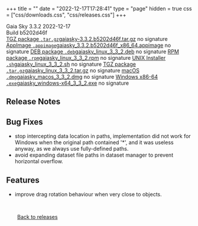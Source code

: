 +++
title = ""
date = "2022-12-17T17:28:41"
type = "page"
hidden = true
css = ["css/downloads.css", "css/releases.css"]
+++

<div class="download-container">
<div id="download-title">
<i class="fa-solid fa-tag"></i>
Gaia Sky <span class="downloads-version">3.3.2</span> 
<time class="downloads-releasedate" datetime="2022-12-17T17:28:41" title="Published: 2022-12-17T17:28:41"><i class="fa-solid fa-calendar"></i> 2022-12-17</time>
<div class="downloads-build">Build b5202d46f</div></div>
<div class="download-section">
<a href="https://gaia.ari.uni-heidelberg.de/gaiasky/releases/3.3.2.b5202d46f/gaiasky-3.3.2.b5202d46f.tar.gz" class="download-button"><i class="fa-solid fa-file-zipper"></i> TGZ package <code>.tar.gz</code><span class="download-sub">gaiasky-3.3.2.b5202d46f.tar.gz</span></a>
<span class="signature">no signature</span>
<a href="https://gaia.ari.uni-heidelberg.de/gaiasky/releases/3.3.2.b5202d46f/gaiasky_3.3.2.b5202d46f_x86_64.appimage" class="download-button"><i class="fa-solid fa-box-archive"></i> AppImage <code>.appimage</code><span class="download-sub">gaiasky_3.3.2.b5202d46f_x86_64.appimage</span></a>
<span class="signature">no signature</span>
<a href="https://gaia.ari.uni-heidelberg.de/gaiasky/releases/3.3.2.b5202d46f/gaiasky_linux_3_3_2.deb" class="download-button"><i class="fa-brands fa-debian"></i> DEB package <code>.deb</code><span class="download-sub">gaiasky_linux_3_3_2.deb</span></a>
<span class="signature">no signature</span>
<a href="https://gaia.ari.uni-heidelberg.de/gaiasky/releases/3.3.2.b5202d46f/gaiasky_linux_3_3_2.rpm" class="download-button"><i class="fa-brands fa-fedora"></i> RPM package <code>.rpm</code><span class="download-sub">gaiasky_linux_3_3_2.rpm</span></a>
<span class="signature">no signature</span>
<a href="https://gaia.ari.uni-heidelberg.de/gaiasky/releases/3.3.2.b5202d46f/gaiasky_linux_3_3_2.sh" class="download-button"><i class="fa fa-terminal"></i> UNIX Installer <code>.sh</code><span class="download-sub">gaiasky_linux_3_3_2.sh</span></a>
<span class="signature">no signature</span>
<a href="https://gaia.ari.uni-heidelberg.de/gaiasky/releases/3.3.2.b5202d46f/gaiasky_linux_3_3_2.tar.gz" class="download-button"><i class="fa-solid fa-file-zipper"></i> TGZ package <code>.tar.gz</code><span class="download-sub">gaiasky_linux_3_3_2.tar.gz</span></a>
<span class="signature">no signature</span>
<a href="https://gaia.ari.uni-heidelberg.de/gaiasky/releases/3.3.2.b5202d46f/gaiasky_macos_3_3_2.dmg" class="download-button"><i class="fa-brands fa-apple"></i> macOS <code>.dmg</code><span class="download-sub">gaiasky_macos_3_3_2.dmg</span></a>
<span class="signature">no signature</span>
<a href="https://gaia.ari.uni-heidelberg.de/gaiasky/releases/3.3.2.b5202d46f/gaiasky_windows-x64_3_3_2.exe" class="download-button"><i class="fa-brands fa-windows"></i> Windows x86-64 <code>.exe</code><span class="download-sub">gaiasky_windows-x64_3_3_2.exe</span></a>
<span class="signature">no signature</span>
</div>
</div>

<section class="release-notes">

# Release Notes


## Bug Fixes
- stop intercepting data location in paths, implementation did not work for Windows when the original path contained '*', and it was useless anyway, as we always use fully-defined paths.
- avoid expanding dataset file paths in dataset manager to prevent horizontal overflow.

## Features
- improve drag rotation behaviour when very close to objects.
</section>


<p class="center-text" style="padding: 30px;">
<i class="fa-solid fa-circle-arrow-left"></i> <a href="/downloads/releases">Back to releases</a>
</p>
